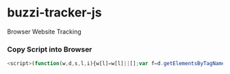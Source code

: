 # buzzi-tracker-js
Browser Website Tracking

### Copy Script into Browser

```javascript
<script>(function(w,d,s,l,i){w[l]=w[l]||[];var f=d.getElementsByTagName(s)[0],j=d.createElement(s)t=1*new Date;j.async=true;j.src='https://cdn.buzzi.io/tracking.min.js?id='+i+'ts='+t;f.parentNode.insertBefore(j, f);})(window,document,'script','buzzi','YOUR_BUZZI_TRACKER_ID_HERE');</script>
```
